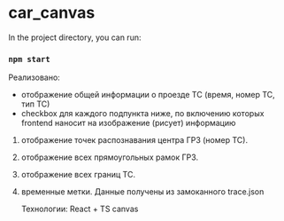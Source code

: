 # car_canvas
In the project directory, you can run:

### `npm start`
Реализовано:

- отображение общей информации о проезде ТС (время, номер ТС, тип ТС)
- checkbox для каждого подпункта ниже, по включению которых frontend наносит на изображение (рисует) информацию
1. отображение точек распознавания центра ГРЗ (номер ТС).
2. отображение всех прямоугольных рамок ГРЗ. 
3. отображение всех границ ТС. 
4. временные метки. 
Данные получены из замоканного trace.json

   Технологии:
   React + TS
   canvas 
